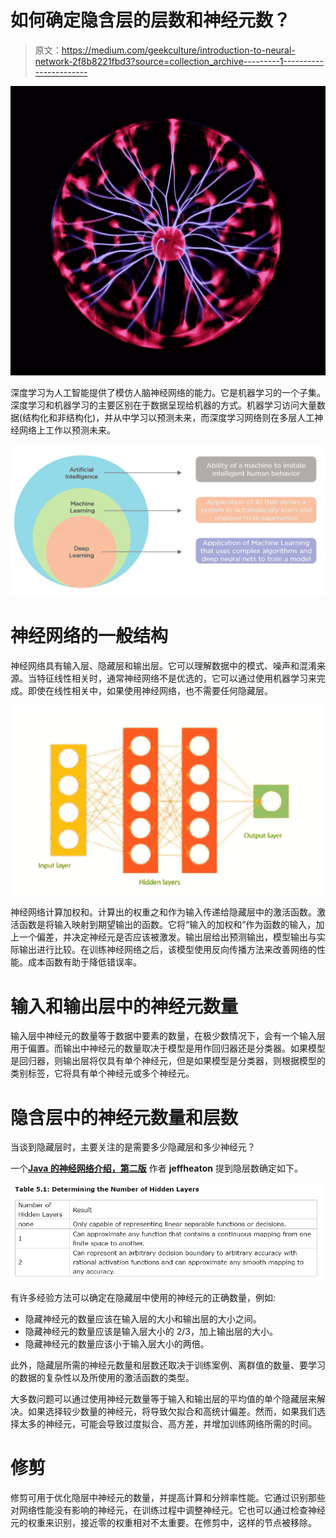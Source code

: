 # 如何确定隐含层的层数和神经元数？

> 原文：<https://medium.com/geekculture/introduction-to-neural-network-2f8b8221fbd3?source=collection_archive---------1----------------------->

![](img/f385c96d13aebd045ebefe004de1d276.png)

深度学习为人工智能提供了模仿人脑神经网络的能力。它是机器学习的一个子集。深度学习和机器学习的主要区别在于数据呈现给机器的方式。机器学习访问大量数据(结构化和非结构化)，并从中学习以预测未来，而深度学习网络则在多层人工神经网络上工作以预测未来。

![](img/767f45e6a146aac4ccb9b8503214c23b.png)

# 神经网络的一般结构

神经网络具有输入层、隐藏层和输出层。它可以理解数据中的模式、噪声和混淆来源。当特征线性相关时，通常神经网络不是优选的，它可以通过使用机器学习来完成。即使在线性相关中，如果使用神经网络，也不需要任何隐藏层。

![](img/3b4ff4fe26c4b82b2fc7a806c8961176.png)

神经网络计算加权和。计算出的权重之和作为输入传递给隐藏层中的激活函数。激活函数是将输入映射到期望输出的函数。它将“输入的加权和”作为函数的输入，加上一个偏差，并决定神经元是否应该被激发。输出层给出预测输出，模型输出与实际输出进行比较。在训练神经网络之后，该模型使用反向传播方法来改善网络的性能。成本函数有助于降低错误率。

# 输入和输出层中的神经元数量

输入层中神经元的数量等于数据中要素的数量，在极少数情况下，会有一个输入层用于偏置。而输出中神经元的数量取决于模型是用作回归器还是分类器。如果模型是回归器，则输出层将仅具有单个神经元，但是如果模型是分类器，则根据模型的类别标签，它将具有单个神经元或多个神经元。

# 隐含层中的神经元数量和层数

当谈到隐藏层时，主要关注的是需要多少隐藏层和多少神经元？

一个[**Java 的神经网络介绍，第二版**](https://web.archive.org/web/20140721050413/http://www.heatonresearch.com/node/707) 作者 **jeffheaton** 提到隐层数确定如下。

![](img/ab75924dbd7abcafade89d7e67e39f84.png)

有许多经验方法可以确定在隐藏层中使用的神经元的正确数量，例如:

*   隐藏神经元的数量应该在输入层的大小和输出层的大小之间。
*   隐藏神经元的数量应该是输入层大小的 2/3，加上输出层的大小。
*   隐藏神经元的数量应该小于输入层大小的两倍。

此外，隐藏层所需的神经元数量和层数还取决于训练案例、离群值的数量、要学习的数据的复杂性以及所使用的激活函数的类型。

大多数问题可以通过使用神经元数量等于输入和输出层的平均值的单个隐藏层来解决。如果选择较少数量的神经元，将导致欠拟合和高统计偏差。然而，如果我们选择太多的神经元，可能会导致过度拟合、高方差，并增加训练网络所需的时间。

# 修剪

修剪可用于优化隐层中神经元的数量，并提高计算和分辨率性能。它通过识别那些对网络性能没有影响的神经元，在训练过程中调整神经元。它也可以通过检查神经元的权重来识别，接近零的权重相对不太重要。在修剪中，这样的节点被移除。